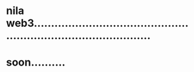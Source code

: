 # nila web3.......................................................................................
# soon..........
